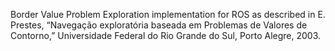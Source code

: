 Border Value Problem Exploration implementation for ROS as described in E. Prestes, “Navegação exploratória baseada em Problemas de Valores de Contorno,” Universidade Federal do Rio Grande do Sul, Porto Alegre, 2003.


